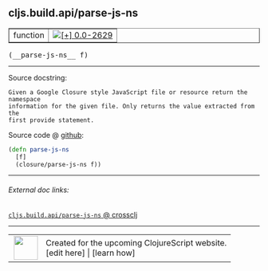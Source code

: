 ## cljs.build.api/parse-js-ns



 <table border="1">
<tr>
<td>function</td>
<td><a href="https://github.com/cljsinfo/cljs-api-docs/tree/0.0-2629"><img valign="middle" alt="[+] 0.0-2629" title="Added in 0.0-2629" src="https://img.shields.io/badge/+-0.0--2629-lightgrey.svg"></a> </td>
</tr>
</table>


 <samp>
(__parse-js-ns__ f)<br>
</samp>

---





Source docstring:

```
Given a Google Closure style JavaScript file or resource return the namespace
information for the given file. Only returns the value extracted from the
first provide statement.
```


Source code @ [github](https://github.com/clojure/clojurescript/blob/r3169/src/clj/cljs/build/api.clj#L73-L78):

```clj
(defn parse-js-ns
  [f]
  (closure/parse-js-ns f))
```

<!--
Repo - tag - source tree - lines:

 <pre>
clojurescript @ r3169
└── src
    └── clj
        └── cljs
            └── build
                └── <ins>[api.clj:73-78](https://github.com/clojure/clojurescript/blob/r3169/src/clj/cljs/build/api.clj#L73-L78)</ins>
</pre>

-->

---



###### External doc links:

[`cljs.build.api/parse-js-ns` @ crossclj](http://crossclj.info/fun/cljs.build.api/parse-js-ns.html)<br>

---

 <table>
<tr><td>
<img valign="middle" align="right" width="48px" src="http://i.imgur.com/Hi20huC.png">
</td><td>
Created for the upcoming ClojureScript website.<br>
[edit here] | [learn how]
</td></tr></table>

[edit here]:https://github.com/cljsinfo/cljs-api-docs/blob/master/cljsdoc/cljs.build.api/parse-js-ns.cljsdoc
[learn how]:https://github.com/cljsinfo/cljs-api-docs/wiki/cljsdoc-files

<!--

This information was too distracting to show to readers, but I'll leave it
commented here since it is helpful to:

- pretty-print the data used to generate this document
- and show how to retrieve that data



The API data for this symbol:

```clj
{:ns "cljs.build.api",
 :name "parse-js-ns",
 :signature ["[f]"],
 :history [["+" "0.0-2629"]],
 :type "function",
 :full-name-encode "cljs.build.api/parse-js-ns",
 :source {:code "(defn parse-js-ns\n  [f]\n  (closure/parse-js-ns f))",
          :title "Source code",
          :repo "clojurescript",
          :tag "r3169",
          :filename "src/clj/cljs/build/api.clj",
          :lines [73 78]},
 :full-name "cljs.build.api/parse-js-ns",
 :docstring "Given a Google Closure style JavaScript file or resource return the namespace\ninformation for the given file. Only returns the value extracted from the\nfirst provide statement."}

```

Retrieve the API data for this symbol:

```clj
;; from Clojure REPL
(require '[clojure.edn :as edn])
(-> (slurp "https://raw.githubusercontent.com/cljsinfo/cljs-api-docs/catalog/cljs-api.edn")
    (edn/read-string)
    (get-in [:symbols "cljs.build.api/parse-js-ns"]))
```

-->
